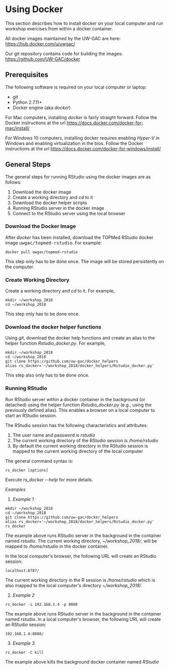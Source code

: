 # Using Docker

This section describes how to install docker on your local computer and run workshop exercises from within a docker container.

All docker images maintained by the UW-GAC are here: https://hub.docker.com/u/uwgac/

Our git repository contains code for building the images: https://github.com/UW-GAC/docker

## Prerequisites ##
The following software is required on your local computer or laptop:

- git
- Python 2.7.11+
- Docker engine (aka <i>docker</i>)  

For Mac computers, installing <i>docker</i> is fairly straight forward.  Follow the Docker instructions at the url https://docs.docker.com/docker-for-mac/install/

For Windows 10 computers, installing docker requires enabling <i>Hyper-V</i> in Windows and enabling virtualization in the bios. Follow the Docker instructions at the url https://docs.docker.com/docker-for-windows/install/

## General Steps ##
The general steps for running RStudio using the docker images are as follows:
1. Download the docker image
2. Create a working directory and <i>cd</i> to it
2. Download the docker helper scripts
3. Running RStudio server in the docker image
4. Connect to the RStudio server using the local browser


### Download the Docker Image ###
After <i>docker</i> has been installed, download the TOPMed RStudio docker image <kbd>uwgac/topmed-rstudio</kbd>.  For example:
```
docker pull uwgac/topmed-rstudio
```
This step only has to be done once.  The image will be stored persistently on the computer.

### Create Working Directory ###
Create a working directory and <i>cd</i> to it.  For example,
```
mkdir ~/workshop_2018
cd ~/workshop_2018
```
This step only has to be done once.

### Download the docker helper functions ###
Using <i>git</i>,  download the docker help functions and create an alias to the helper function <i>Rstudio_docker.py</i>.  For example,
```
mkdir ~/workshop_2018
cd ~/workshop_2018
git clone https://github.com/uw-gac/docker_helpers
alias rs_docker='~/workshop_2018/docker_helpers/Rstudio_docker.py'
```

This step also only has to be done once.

### Running RStudio ###
Run RStudio server within a docker container in the background (or detached) using the helper function <i>Rstudio_docker.py</i> (e.g., using the previously defined alias).  This enables a browser on a local computer to start an RStudio session.

The RStudio session has the following characteristics and attributes:
1. The user name and password is <i>rstudio</i>
2. The current working directory of the RStudio session is <i>/home/rstudio</i>
3. By default the current working directory in the RStudio session is mapped to the current working directory of the local computer

The general command syntax is:
```{r}
rs_docker [options]
```
Execute <i>rs_docker --help</i> for more details.

<i>Examples</i>

1. <i>Example 1</i>
```{r}
mkdir ~/workshop_2018
cd ~/workshop_2018
git clone https://github.com/uw-gac/docker_helpers
alias rs_docker='~/workshop_2018/docker_helpers/Rstudio_docker.py'
rs_docker
```
The example above runs RStudio server in the background in the container named <i>rstudio</i>. The current working directory, <i>~/workshop_2018/</i>, will be mapped to <i>/home/rstudio</i> in the docker container.

In the local computer's browser, the following URL will create an RStudio session:
```{r}
localhost:8787/
```
The current working directory in the R session is <i>/home/rstudio</i> which is also mapped to the local computer's directory <i>~/workshop_2018/</i>.

2. <i>Example 2</i>
```{r}
rs_docker -i 192.168.1.4 -p 8080
```
The example above runs RStudio server in the background in the container named <i>rstudio</i>.  In a local computer's browser, the following URL will create an RStudio session:
```{r}
192.168.1.4:8080/
```

3. <i>Example 3</i>
```{r}
rs_docker -C kill
```
The example above kills the background docker container named <i>RStudio</i>
